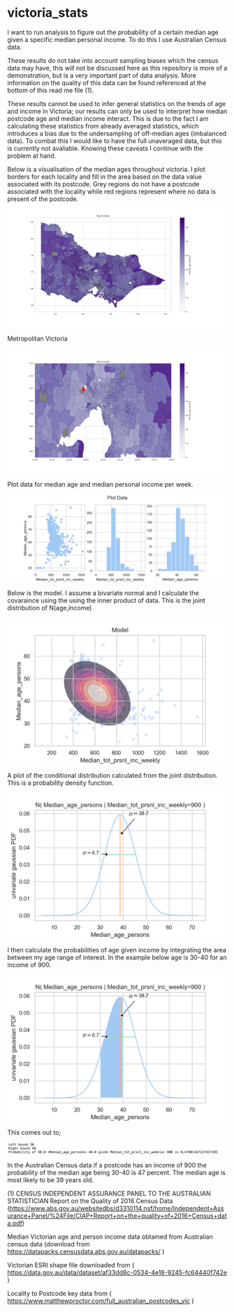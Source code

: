 # victoria_stats

I want to run analysis to figure out the probability of a certain median age given a specific median personal income. To do this I use Australian Census data.

These results do not take into account sampling biases which the census data may have, this will not be discussed here as this repository is more of a demonstration, but is a very important part of data analysis. More information on the quality of this data can be found referenced at the bottom of this read me file (1). 

These results cannot be used to infer general statistics on the trends of age and income in Victoria; our results can only be used to interpret how median postcode age and median income interact. This is due to the fact I am calculating these statistics from already averaged statistics, which introduces a bias due to the undersampling of off-median ages (imbalanced data). To combat this I would like to have the full unaveraged data, but this is currently not avaliable. Knowing these caveats I continue with the problem at hand. 


Below is a visualisation of the median ages throughout victoria. I plot borders for each locality and fill in the area based on the data value associated with its postcode. Grey regions do not have a postcode associated with the locality while red regions represent where no data is present of the postcode. 
![plot](./vic_postcodes/map_of_victoria_200dpi.png)

Metropolitan Victoria

![plot](./vic_postcodes/map_metro_vic_200dpi.png)



Plot data for median age and median personal income per week.

![plot](./vic_postcodes/plot_data.png)

Below is the model. I assume a bivariate normal and I calculate the covaraince using the using the inner product of data. This is the joint distribution of N(age,income)

![plot](./vic_postcodes/model.png)

A plot of the conditional distribution calculated from the joint distribution. This is a probability density function.

![plot](./vic_postcodes/conditional.png)

I then calculate the probabilities of age given income by integrating the area between my age range of interest. In the example below age is 30-40 for an income of 900.  

![plot](./vic_postcodes/conditional_interval.png)

This comes out to; 

![plot](./vic_postcodes/left_right.png)

In the Australian Census data if a postcode has an income of 900 the probability of the median age being 30-40 is 47 percent. The median age is most likely to be 39 years old.




(1) CENSUS INDEPENDENT ASSURANCE PANEL TO THE AUSTRALIAN STATISTICIAN Report on the Quality of 2016 Census Data (https://www.abs.gov.au/websitedbs/d3310114.nsf/home/Independent+Assurance+Panel/%24File/CIAP+Report+on+the+quality+of+2016+Census+data.pdf)

Median Victorian age and person income data obtained from Australian census data (download from https://datapacks.censusdata.abs.gov.au/datapacks/ )

Victorian ESRI shape file downloaded from ( https://data.gov.au/data/dataset/af33dd8c-0534-4e18-9245-fc64440f742e )

Locality to Postcode key data from ( https://www.matthewproctor.com/full_australian_postcodes_vic )

